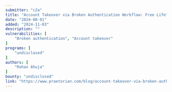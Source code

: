 ```yaml
---
submitter: "c2a"
title: "Account Takeover via Broken Authentication Workflow: Free Lifetime Streaming!"
date: "2024-08-01"
added: "2024-11-03"
description: ""
vulnerabilities: [
    "Broken authentication", "Account takeover"
]
programs: [
    "undisclosed"
]
authors: [
    "Rohan Ahuja"
]
bounty: "undisclosed"
link: "https://www.praetorian.com/blog/account-takeover-via-broken-authentication-workflow-free-lifetime-streaming/"
---
```





